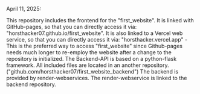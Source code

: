 April 11, 2025:

This repository includes the frontend for the "first_website".
It is linked with GitHub-pages, so that you can directly access it via:
"horsthacker07.github.io/first_website".
It is also linked to a Vercel web service, so that you can directly access it via:
"horsthacker.vercel.app" - This is the preferred way to access "first_website"
since Github-pages needs much longer to re-employ the website after a change to the repository is initialized.
The Backend-API is based on a python-flask framework.
All included files are located in an another repository.
("github.com/horsthacker07/first_website_backend")
The backend is provided by render-webservices.
The render-webservice is linked to the backend repository.